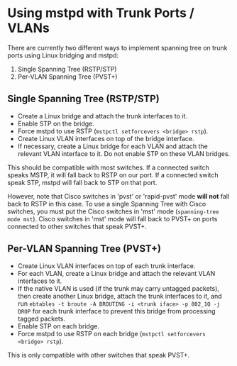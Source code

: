 Using mstpd with Trunk Ports / VLANs
====================================

There are currently two different ways to implement spanning tree on
trunk ports using Linux bridging and mstpd:

1. Single Spanning Tree (RSTP/STP)
2. Per-VLAN Spanning Tree (PVST+)

Single Spanning Tree (RSTP/STP)
-------------------------------

* Create a Linux bridge and attach the trunk interfaces to it.
* Enable STP on the bridge.
* Force mstpd to use RSTP (`mstpctl setforcevers <bridge> rstp`).
* Create Linux VLAN interfaces on top of the bridge interface.
* If necessary, create a Linux bridge for each VLAN and attach the
  relevant VLAN interface to it.  Do not enable STP on these VLAN
  bridges.

This should be compatible with most switches.  If a connected switch
speaks MSTP, it will fall back to RSTP on our port.  If a connected
switch speak STP, mstpd will fall back to STP on that port.

However, note that Cisco switches in 'pvst' or 'rapid-pvst' mode **will
not** fall back to RSTP in this case.  To use a single Spanning Tree
with Cisco switches, you must put the Cisco switches in 'mst' mode
(`spanning-tree mode mst`).  Cisco switches in 'mst' mode will fall back
to PVST+ on ports connected to other switches that speak PVST+.

Per-VLAN Spanning Tree (PVST+)
------------------------------

* Create Linux VLAN interfaces on top of each trunk interface.
* For each VLAN, create a Linux bridge and attach the relevant VLAN
  interfaces to it.
* If the native VLAN is used (if the trunk may carry untagged packets),
  then create another Linux bridge, attach the trunk interfaces to it,
  and run
  `ebtables -t broute -A BROUTING -i <trunk iface> -p 802_1Q -j DROP`
  for each trunk interface to prevent this bridge from processing
  tagged packets.
* Enable STP on each bridge.
* Force mstpd to use RSTP on each bridge
  (`mstpctl setforcevers <bridge> rstp`).

This is only compatible with other switches that speak PVST+.
